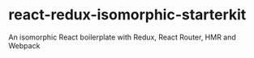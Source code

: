 # react-redux-isomorphic-starterkit
An isomorphic React boilerplate with Redux, React Router, HMR and Webpack
